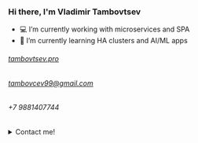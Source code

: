 ### Hi there, I'm Vladimir Tambovtsev



- 💻 I’m currently working with microservices and SPA
- 🌱 I’m currently learning HA clusters and AI/ML apps


###### [tambovtsev.pro](http://tambovtsev.pro/)
###### tambovcev99@gmail.com
###### +7 9881407744

<details>
  <summary>Contact me!</summary>
  <br>

  - [vk](https://vk.com/vladimir_tambovtsev)
  - [linkedin](https://www.linkedin.com/in/vladimir-tambovtsev/)
  - [github](https://github.com/VladimirTambovtsev)
  - [gitlab](https://gitlab.com/tambovcev99)
  - [npm](  https://www.npmjs.com/~vladimir44)
  - [codepen](https://codepen.io/Vladimir44)
  - [dockerhub](https://hub.docker.com/u/vladimir44)
  - [expo](https://expo.io/@vladimirtambovtsev)
  - skype: t_vladimir44

![Github](https://github-readme-stats.vercel.app/api?username=VladimirTambovtsev&show_icons=true)

</details>

